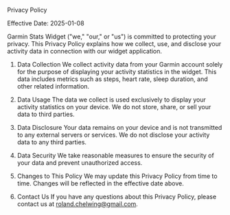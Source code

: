 Privacy Policy

Effective Date: 2025-01-08

Garmin Stats Widget ("we," "our," or "us") is committed to protecting your privacy. This Privacy Policy explains how we collect, use, and disclose your activity data in connection with our widget application.

1. Data Collection
We collect activity data from your Garmin account solely for the purpose of displaying your activity statistics in the widget. This data includes metrics such as steps, heart rate, sleep duration, and other related information.

2. Data Usage
The data we collect is used exclusively to display your activity statistics on your device. We do not store, share, or sell your data to third parties.

3. Data Disclosure
Your data remains on your device and is not transmitted to any external servers or services. We do not disclose your activity data to any third parties.

4. Data Security
We take reasonable measures to ensure the security of your data and prevent unauthorized access.

5. Changes to This Policy
We may update this Privacy Policy from time to time. Changes will be reflected in the effective date above.

6. Contact Us
If you have any questions about this Privacy Policy, please contact us at roland.chelwing@gmail.com.

